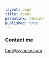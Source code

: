 ```yaml
---
layout: page
title: About
permalink: /about/
published: true
---
```



### Contact me

[tom@sylapse.com](mailto:tom@sylapse.com)
